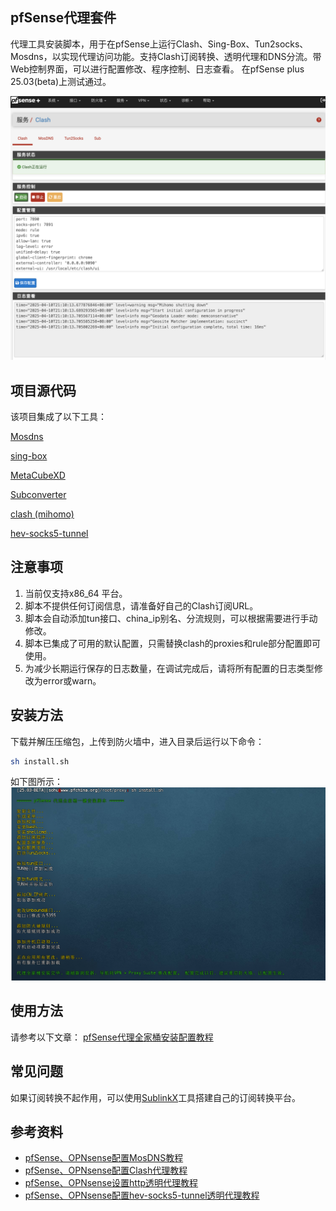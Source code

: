 ## pfSense代理套件
代理工具安装脚本，用于在pfSense上运行Clash、Sing-Box、Tun2socks、Mosdns，以实现代理访问功能。支持Clash订阅转换、透明代理和DNS分流。带Web控制界面，可以进行配置修改、程序控制、日志查看。 在pfSense plus 25.03(beta)上测试通过。

![](images/proxy.png)

## 项目源代码
该项目集成了以下工具：

[Mosdns](https://github.com/IrineSistiana/mosdns) 

[sing-box](https://github.com/SagerNet/sing-box) 

[MetaCubeXD](https://github.com/MetaCubeX/metacubexd) 

[Subconverter](https://github.com/tindy2013/subconverter)

[clash (mihomo)](https://github.com/MetaCubeX/mihomo/releases) 

[hev-socks5-tunnel](https://github.com/heiher/hev-socks5-tunnel)

## 注意事项
1. 当前仅支持x86_64 平台。
2. 脚本不提供任何订阅信息，请准备好自己的Clash订阅URL。
3. 脚本会自动添加tun接口、china_ip别名、分流规则，可以根据需要进行手动修改。
4. 脚本已集成了可用的默认配置，只需替换clash的proxies和rule部分配置即可使用。
5. 为减少长期运行保存的日志数量，在调试完成后，请将所有配置的日志类型修改为error或warn。

## 安装方法
下载并解压压缩包，上传到防火墙中，进入目录后运行以下命令：

```bash
sh install.sh
```

如下图所示：
![](images/install.png)

## 使用方法
请参考以下文章：
[pfSense代理全家桶安装配置教程](https://pfchina.org/?p=14123)

## 常见问题
如果订阅转换不起作用，可以使用[SublinkX](https://github.com/gooaclok819/sublinkX)工具搭建自己的订阅转换平台。

## 参考资料
- [pfSense、OPNsense配置MosDNS教程](https://pfchina.org/?p=14088)  
- [pfSense、OPNsense配置Clash代理教程](https://pfchina.org/?p=10526)   
- [pfSense、OPNsense设置http透明代理教程](https://pfchina.org/?p=13572)  
- [pfSense、OPNsense配置hev-socks5-tunnel透明代理教程](https://pfchina.org/?p=14551)

